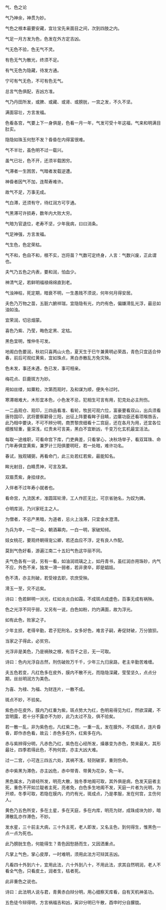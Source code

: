 气、色之论

气乃神余，神贯为妙。

气色之根本最要安藏，宜壮宝先来面目之间，次到四肢之内。

气足一月方发为色，色发在外方定吉凶。

气无色不验，色无气不灵。

有色无气为散光，终须不足。

有气无色为隐藏，待发方通。

宁可有气无色，不可有色无气。

总言气色俱配，吉凶方准。

气乃丹田所发，或脾、或藏、或肾、或膀胱，一宫之发，不久不坚。

满面容壮，方言发福。

色看各宫，气要上下一身俱是，色看一月一年，气发可受十年这福，气来和明满目肚实。

隐隐如珠玉何愁不发？昏昏在内得富很难。

气不半壮，虽色明不过一载兴。

虽气已壮，色不开，还须半载困穷。

气滞者一生困苦，气暗者发载逆遭。

神昏者因气不加，连帮寿难许。

故气不足，万事无成。

气白滞，还须有守，待红润方可亨通。

气黑滞可许损寿，数年内大败大穷。

气暗为官退位，老寿不坚，少年我病，曰曰消条。

气足神强，方言发福。

气生色，色定荣枯。

气不和，色自不和，根不实，岂将苗？气数可定终身，人言：气数兴废，正此谓也。

夫气乃五色之内表，要和润，怕血少。

神清气足，若鲜明福禄绵绵直到老。

气浊神枯，死定期，暗衰不明，一生愚贱不须说，何年何月得安居。

夫色乃万物之苗，五脏六腑祥瑞，宜隐隐有光，灼灼有色，偏嫌滑乱光浮，最忌如油如浊。

宜荣润，切忌烟蒙。

喜色乃紫、乃莹，晦色定黑、定枯。

黑色宜明，惟仲冬可发。

地阁白色要润，秋初只喜两山火色，夏天生于巳午兼黄明必荣昌，青色只宜适合仲春，前后可观红黄紫，宜如珠点，黑白赤散乱方免灾殃。

色未发，事还未遇，色已发，事可相亲。

梅花点、巨鹿斑方为妙。

用如丝缕，如粟粒，次第而观时，及和谋为顺，便失令过时。

寒滞艰难大，木形宜本色，小色发不忌，犯相生可言有用，犯克处必主刑伤。

一二品观仓、观印，三四品看准、看轮，牧民可观六位，富豪要看双山，出兵须看唐符国印，武将要察颧骨三阳，出征上阵要看眸子目睛，边寨功臣还看项喉唇舌，此乃相中要诀，不可不辨分明，商贾黎庶细看十二宫庭，还在各月为用，还宜各位细推轻重，量深浅，红贵未可言美，黑白不宜断凶，千变万化玄机最宜活法。

每取一途维职，可看命宫下库，门吏典差，只看掌心，决秋场举子，看双耳珠、命门年寿俱宜黄紫，兼罗计三阳俱要明旺，若一处暗，难许功名。

春试，独观辅弼，再看命门，此三处若红若紫，最能知名。

眸光射目，白睛贯神，可言及第。

双眉贯紫，身挂绿衣。

入伴者不过年寿小就者也。

看命宫，九流医术，准圆耳轮滑，工人作匠无比，可京省驰名，为奴为婢。

仓明库润，乃兴家旺主之人。

为僧者，不忌产黑暗，为道者，忌火上浊滞，只宜金水澄清。

为兵为卒，一花一朵，朝酒幕肉，一白一明，家破知倾。

妓女桃花，要观终朝得宠公卿，若还血应不浮，定有良人作配。

莫到气色好看，游遍江南二十五妇气色这华丽不同。

夫气色各有一说，另有一看，如油润琉璃之上，如丹青书，虽红润亦用珠砂，内气不应，外色不来，独发一滑一弱者，若非隶卒，即是娼妓。

色不清，亦主刑破，若受禄去职，农庶受殃。

滑玉一至，灾不远矣。

诗曰：色若鲜明一派光，红如炎炎白如霜，不成斑点成虚色，百事无成有祸殃。

色之光浮不同乎弱，又另有一说，白色如粉，灼灼满面，故为浮光。

如有此色，败家之子。

少年主损，老得辛勤，君子犯刑名，女多好色，难言子嗣，寿促财破，万分狼狈。

当家之子得此，必贫穷。

光浮非是美色，乃是祸殃之根，有百千之忌，无一可取。

诗曰：色内光浮自古然，刑伤破败万千千，少年三九归泉路，老主辛勤苦难缠。

夫五色若变，凡红色多在皮外，膜内不散不光，而隐隐深藏，莹莹坚久，点点分期，丝丝明润方为美色。

为喜、为禄、为福、为财连片，一散不成。

斑点不妙，不验矣。

紫色亦在皮外，膜内乃红重为紫，斑点势大为红，色明易得见为红，然欲深藏，不宜明露，若十分不露亦不为妙，此乃太过不及，俱不验矣。

若一散一乱，非为紫色也，凡红紫二色，一重一乱，发在膜外，不成斑点，连片昏昏，即作赤色看，故云：赤色多在外，红紫多在内。

赤与紫辨得分明，凡赤色乃红，紫色在心经所发，燥暴变为赤色，势来最大，其形最壮，四季若得此色，不拘何宫，亦主大凶大难。

过一二宫，小可连三四五六处，其祸不浅，轻则破家，重则伤命。

赤中紫黑为滞色，亦主凶危，赤中带青、带黄为花杂，免一半。

黑色属水，乃肾经所发，明亮大散，独冬季地阁可取，其外俱是病，色发天庭者主死，重色不开如兰靛者主死，亮者免，白色多生地阁不发，天庭一片者为光明，为开顺，冬季可取，若隐在膜内，灼灼有光，斑成点，乃是孝服，发在何宫，主伤何人。

黄色乃五色所变，多在土星，多在天庭，多在内库，明亮为财，成珠成块为妙，暗滞散乱亦作滞色，不妙。

发水星，三十前主大病，三十外主死，老人即发，又名主色，到何得生，惟黑色一点一点为死也。

此乃膀胱生色，何能得生？青色因愁肠而生，又因洒重点。

凡掌上气色，掌心皮厚，一时难明，须用此法方可辩其吉凶。

凡看四十外到六十，宜用此法，六十外到八十，不用此法，求其自然明润，老人不看全气色，只看皮土，润者生，枯者死。

此非重色之说也。

诗曰：此法明人说与君，青黄赤白辩分明，用心细察天库看，自有天机神圣功。

五色徒今辩得明，方言祸福吉和凶，寅卯分明已午散，酉申时分自朦胧。

